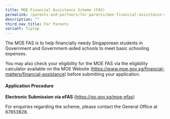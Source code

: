 ```yaml
---
title: MOE Financial Assistance Scheme (FAS)
permalink: /parents-and-partners/for-parents/moe-financial-assistance-scheme-fas/
description: ""
third_nav_title: For Parents
variant: tiptap
---
```

<p>The MOE FAS is to help financially needy Singaporean students in Government
and Government-aided schools to meet basic schooling expenses.</p>
<p>You may also check your eligibility for the MOE FAS via the eligibility
calculator available on the MOE Website (<a href="https://www.moe.gov.sg/financial-matters/financial-assistance" rel="noopener noreferrer nofollow" target="_blank">https://www.moe.gov.sg/financial-matters/financial-assistance</a>)
before submitting your application.</p>
<h4><strong>Application Procedure</strong></h4>
<p><strong>Electronic Submission via eFAS</strong>&nbsp;(<a href="https://go.gov.sg/moe-efas" rel="noopener noreferrer nofollow" target="_blank">https://go.gov.sg/moe-efas</a>)</p>
<p>For enquiries regarding the scheme, please contact the General Office
at 67653828.</p>